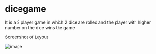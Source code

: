 # dicegame
It is a 2 player game in which 2 dice are rolled and the player with higher number on the dice wins the game

Screenshot of Layout

![image](https://user-images.githubusercontent.com/81105350/122643189-12da6180-d12c-11eb-91a3-19bebd73a5b8.png)
